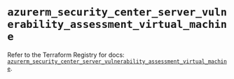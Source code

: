 # `azurerm_security_center_server_vulnerability_assessment_virtual_machine`

Refer to the Terraform Registry for docs: [`azurerm_security_center_server_vulnerability_assessment_virtual_machine`](https://registry.terraform.io/providers/hashicorp/azurerm/3.103.1/docs/resources/security_center_server_vulnerability_assessment_virtual_machine).
